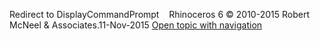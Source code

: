 ---
---

Redirect to DisplayCommandPrompt&#160;
&#160;
Rhinoceros 6 © 2010-2015 Robert McNeel &amp; Associates.11-Nov-2015
 [Open topic with navigation](displaycommandprompt.html) 

